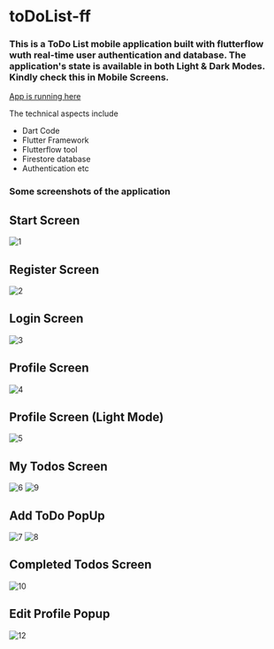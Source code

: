 # toDoList-ff

### This is a ToDo List mobile application built with flutterflow wuth real-time user authentication and database. The application's state is available in both Light & Dark Modes. Kindly check this in Mobile Screens.

[App is running here](https://app.flutterflow.io/run/dK9h0Cm9dcJDOSoz1YST)

The technical aspects include
- Dart Code
- Flutter Framework
- Flutterflow tool
- Firestore database
- Authentication etc

### Some screenshots of the application

## Start Screen
![1](https://user-images.githubusercontent.com/57884768/197113113-b5740a04-d77c-451b-b34a-947824098125.jpeg)

## Register Screen
![2](https://user-images.githubusercontent.com/57884768/197113176-63fb4569-fc0c-4344-8cc9-9fd4facc43a1.jpeg)

## Login Screen
![3](https://user-images.githubusercontent.com/57884768/197113249-54c3ce41-d0ff-4630-b224-42c760d229d9.jpeg)

## Profile Screen
![4](https://user-images.githubusercontent.com/57884768/197113361-2c3c5d16-68d1-4b84-9e86-96141bc1b194.jpeg)

## Profile Screen (Light Mode)
![5](https://user-images.githubusercontent.com/57884768/197113439-2221f756-b3b1-4bd0-a74b-98399a15ad56.jpeg)

## My Todos Screen
![6](https://user-images.githubusercontent.com/57884768/197113615-ab0ae9de-d93d-496f-b8ee-cb52ac47ebd4.jpeg)
![9](https://user-images.githubusercontent.com/57884768/197113748-3ba0ae5d-270e-4359-9427-3a3c1f0de3b8.jpeg)

## Add ToDo PopUp
![7](https://user-images.githubusercontent.com/57884768/197113800-106b850f-a725-44f7-895a-5a776c49d794.jpeg)
![8](https://user-images.githubusercontent.com/57884768/197113811-302558e7-3076-4fdc-8373-0d308ce9d6d0.jpeg)

## Completed Todos Screen
![10](https://user-images.githubusercontent.com/57884768/197113863-f6004777-1c47-4d53-8185-b0adcc530f71.jpeg)

## Edit Profile Popup
![12](https://user-images.githubusercontent.com/57884768/197113902-2285818a-3d65-4bad-9faa-f247d9c350f7.jpeg)













